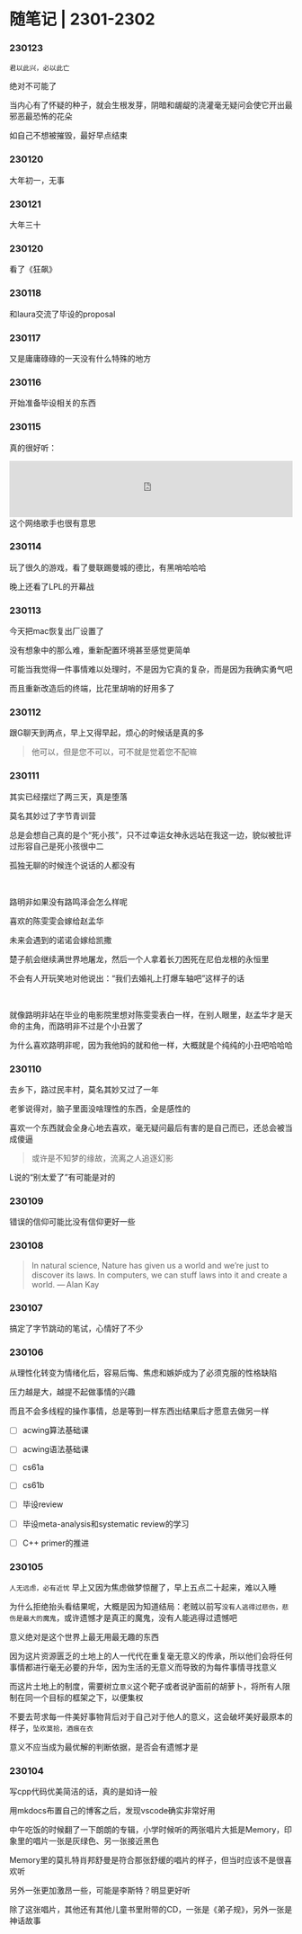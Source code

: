 # 随笔记 | 2301-2302
### 230123

`君以此兴，必以此亡`

绝对不可能了

当内心有了怀疑的种子，就会生根发芽，阴暗和龌龊的浇灌毫无疑问会使它开出最邪恶最恐怖的花朵

如自己不想被摧毁，最好早点结束

### 230120

大年初一，无事


### 230121
大年三十

### 230120
看了《狂飙》

### 230118

和laura交流了毕设的proposal

### 230117

又是庸庸碌碌的一天没有什么特殊的地方


### 230116

开始准备毕设相关的东西



### 230115
真的很好听：
<iframe frameborder="no" border="0" marginwidth="0" marginheight="0" width="100%" height="100" src="https://music.163.com/outchain/player?type=2&amp;id=1944897224&amp;auto=0&amp;height=100"></iframe>
这个网络歌手也很有意思


### 230114
玩了很久的游戏，看了曼联踢曼城的德比，有黑哨哈哈哈

晚上还看了LPL的开幕战

### 230113
今天把mac恢复出厂设置了

没有想象中的那么难，重新配置环境甚至感觉更简单

可能当我觉得一件事情难以处理时，不是因为它真的复杂，而是因为我确实勇气吧

而且重新改造后的终端，比花里胡哨的好用多了

### 230112
跟G聊天到两点，早上又得早起，烦心的时候话是真的多

> 他可以，但是您不可以，可不就是觉着您不配嘛


### 230111

其实已经摆烂了两三天，真是堕落

莫名其妙过了字节青训营


总是会想自己真的是个“死小孩”，只不过幸运女神永远站在我这一边，貌似被批评过形容自己是死小孩很中二

孤独无聊的时候连个说话的人都没有

</br>

路明非如果没有路鸣泽会怎么样呢

喜欢的陈雯雯会嫁给赵孟华

未来会遇到的诺诺会嫁给凯撒

楚子航会继续满世界地屠龙，然后一个人拿着长刀困死在尼伯龙根的永恒里

不会有人开玩笑地对他说出：“我们去婚礼上打爆车轴吧”这样子的话

</br>

就像路明非站在毕业的电影院里想对陈雯雯表白一样，在别人眼里，赵孟华才是天命的主角，而路明非不过是个小丑罢了

为什么喜欢路明非呢，因为我他妈的就和他一样，大概就是个纯纯的小丑吧哈哈哈







### 230110

去乡下，路过民丰村，莫名其妙又过了一年

老爹说得对，脑子里面没啥理性的东西，全是感性的

喜欢一个东西就会全身心地去喜欢，毫无疑问最后有害的是自己而已，还总会被当成傻逼

> 或许是不知梦的缘故，流离之人追逐幻影

L说的“别太爱了”有可能是对的

### 230109
错误的信仰可能比没有信仰更好一些
### 230108

> In natural science, Nature has given us a world and we’re just to discover its laws. In computers, we can stuff laws into it and create a world. 
> — Alan Kay

### 230107

搞定了字节跳动的笔试，心情好了不少

### 230106
从理性化转变为情绪化后，容易后悔、焦虑和嫉妒成为了必须克服的性格缺陷

压力越是大，越提不起做事情的兴趣

而且不会多线程的操作事情，总是等到一样东西出结果后才愿意去做另一样

- [ ] acwing算法基础课
- [ ] acwing语法基础课
- [ ] cs61a
- [ ] cs61b
- [ ] 毕设review
- [ ] 毕设meta-analysis和systematic review的学习
- [ ] C++ primer的推进



### 230105

`人无远虑，必有近忧` 早上又因为焦虑做梦惊醒了，早上五点二十起来，难以入睡

为什么拒绝抬头看结果呢，大概是因为知道结局：老贼以前写`没有人逃得过悲伤，悲伤是最大的魔鬼`，或许遗憾才是真正的魔鬼，没有人能逃得过遗憾吧

意义绝对是这个世界上最无用最无趣的东西

因为这片资源匮乏的土地上的人一代代在重复毫无意义的传承，所以他们会将任何事情都进行毫无必要的升华，因为生活的无意义而导致的为每件事情寻找意义

而这片土地上的制度，需要树立`意义`这个靶子或者说驴面前的胡萝卜，将所有人限制在同一个目标的框架之下，以便集权

不要去苛求每一件美好事物背后对于自己对于他人的意义，这会破坏美好最原本的样子，`坠欢莫拾，酒痕在衣`

意义不应当成为最优解的判断依据，是否会有遗憾才是




### 230104
写cpp代码优美简洁的话，真的是如诗一般

用mkdocs布置自己的博客之后，发现vscode确实非常好用



中午吃饭的时候翻了一下朗朗的专辑，小学时候听的两张唱片大抵是Memory，印象里的唱片一张是灰绿色、另一张接近黑色

Memory里的莫扎特肖邦舒曼是符合那张舒缓的唱片的样子，但当时应该不是很喜欢听

另外一张更加激昂一些，可能是李斯特？明显更好听

除了这张唱片，其他还有其他儿童书里附带的CD，一张是《弟子规》，另外一张是神话故事